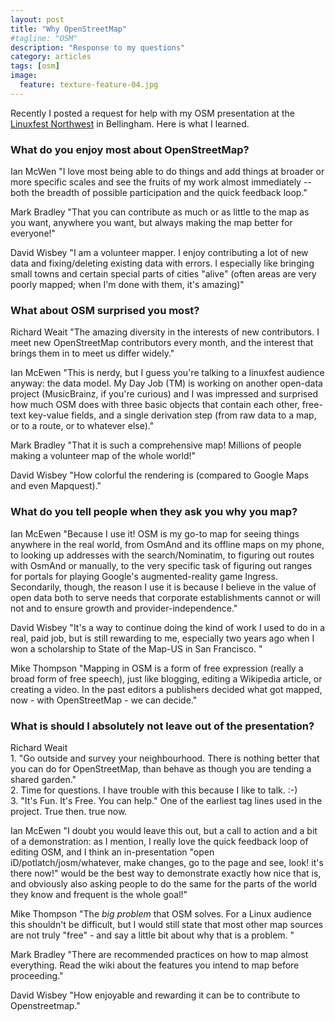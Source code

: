 ```yaml
---
layout: post
title: "Why OpenStreetMap"
#tagline: "OSM"
description: "Response to my questions"
category: articles
tags: [osm]
image:
  feature: texture-feature-04.jpg
---
```


Recently I posted a request for help with my OSM presentation at the [Linuxfest Northwest](http://linuxfestnorthwest.org/2015) in Bellingham. Here is what I learned.

### What do you enjoy most about OpenStreetMap?

Ian McWen "I love most being able to do things and add things at broader or more
specific scales and see the fruits of my work almost immediately -- both
the breadth of possible participation and the quick feedback loop."

Mark Bradley "That you can contribute as much or as little to the map as you want, anywhere you want, but always making the map better for everyone!"

David Wisbey "I am a volunteer mapper. I enjoy contributing a lot of new
data and fixing/deleting existing data with errors. I especially
like bringing small towns and certain special parts of cities "alive"
(often areas are very poorly mapped; when I'm done with them,
it's amazing)"
  
### What about OSM surprised you most?

Richard Weait "The amazing diversity in the interests of new contributors.  I meet
new OpenStreetMap contributors every month, and the interest that
brings them in to meet us differ widely."

Ian McEwen "This is nerdy, but I guess you're talking to a linuxfest audience
anyway: the data model. My Day Job (TM) is working on another open-data
project (MusicBrainz, if you're curious) and I was impressed and
surprised how much OSM does with three basic objects that contain each
other, free-text key-value fields, and a single derivation step (from
raw data to a map, or to a route, or to whatever else)."<br>

Mark Bradley "That it is such a comprehensive map!  Millions of people making a volunteer map of the whole world!"

David Wisbey "How colorful the rendering is (compared to Google Maps and even Mapquest)."

### What do you tell people when they ask you why you map?

Ian McEwen "Because I use it! OSM is my go-to map for seeing things anywhere in the
real world, from OsmAnd and its offline maps on my phone, to looking up
addresses with the search/Nominatim, to figuring out routes with OsmAnd
or manually, to the very specific task of figuring out ranges for
portals for playing Google's augmented-reality game Ingress.
Secondarily, though, the reason I use it is because I believe in the
value of open data both to serve needs that corporate establishments
cannot or will not and to ensure growth and provider-independence."

David Wisbey "It's a way to continue doing the kind of work I used to do in a real, paid job,
but is still rewarding to me, especially two years ago when I won a scholarship
to State of the Map-US in San Francisco.
"

Mike Thompson "Mapping in OSM is a form of free expression (really a broad form of free speech), just like blogging, editing a Wikipedia article, or creating a video.  In the past editors a publishers decided what got mapped, now - with OpenStreetMap - we can decide." <br>

### What is should I absolutely not leave out of the presentation? 

Richard Weait <br>1. "Go outside and survey your neighbourhood. There is nothing better
that you can do for OpenStreetMap, than behave as though you are
tending a shared garden."
<br>2. Time for questions.  I have trouble with this because I like to talk. :-)
<br>3. "It's Fun. It's Free. You can help."  One of the earliest tag lines
used in the project.  True then. true now.

Ian McEwen "I doubt you would leave this out, but a call to action and a bit of a
demonstration: as I mention, I really love the quick feedback loop of
editing OSM, and I think an in-presentation "open
iD/potlatch/josm/whatever, make changes, go to the page and see, look!
it's there now!" would be the best way to demonstrate exactly how nice
that is, and obviously also asking people to do the same for the parts
of the world they know and frequent is the whole goal!"

Mike Thompson  "The *big problem* that OSM solves. For a Linux audience this shouldn't be difficult, but I would still state that most other map sources are not truly "free" - and say a little bit about why that is a problem.  "

Mark Bradley "There are recommended practices on how to map almost everything.  Read the wiki about the features you intend to map before proceeding."

David Wisbey "How enjoyable and rewarding it can be to contribute to Openstreetmap."
